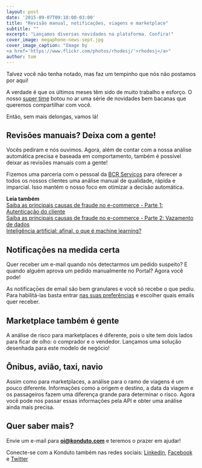 ```yaml
---
layout: post
date: '2015-09-07T09:10:00-03:00'
title: "Revisão manual, notificações, viagens e marketplace"
subtitle: ""
excerpt: "Lançamos diversas novidades na plataforma. Confira!"
cover_image: megaphone-news-sept.jpg
cover_image_caption: "Image by
<a href='https://www.flickr.com/photos/rhodesj/'>rhodesj</a>"
author: tom
---
```

Talvez você não tenha notado, mas faz um tempinho que nós não postamos por aqui!

A verdade é que os últimos meses têm sido de muito trabalho e esforço. O nosso [super time](https://www.konduto.com/pt/about?utm_source=konduto&utm_medium=blog&utm_campaign=conteudo/) botou no ar uma série de novidades bem bacanas que queremos compartilhar com você.

Então, sem mais delongas, vamos lá!

## Revisōes manuais? Deixa com a gente!

Vocês pediram e nós ouvimos. Agora, além de contar com a nossa análise automática precisa e baseada em comportamento, também é possível deixar as revisōes manuais com a gente!

Fizemos uma parceria com o pessoal da [BCR Serviços](http://www.bcrservicos.com/) para oferecer a todos os nossos clientes uma análise manual de qualidade, rápida e imparcial. Isso mantém o nosso foco em otimizar a decisão automática.

**Leia também**  
[Saiba as principais causas de fraude no e-commerce - Parte 1: Autenticação do cliente](https://blog.konduto.com/pt/2015/02/as-causas-da-fraude-parte-1?utm_source=konduto&utm_medium=blog&utm_campaign=conteudo)  
[Saiba as principais causas de fraude no e-commerce - Parte 2: Vazamento de dados](https://blog.konduto.com/pt/2015/03/as-causas-da-fraude-parte-2?utm_source=konduto&utm_medium=blog&utm_campaign=conteudo)  
[Inteligência artificial: afinal, o que é machine learning?](https://blog.konduto.com/pt/2015/01/afinal-o-que-e-machine-learning?utm_source=konduto&utm_medium=blog&utm_campaign=conteudo)    

## Notificaçōes na medida certa

Quer receber um e-mail quando nós detectarmos um pedido suspeito? E quando alguém aprova um pedido manualmente no Portal? Agora você pode!

As notificaçōes de email são bem granulares e você só recebe o que pediu. Para habilitá-las basta entrar [nas suas preferências](https://my.konduto.com/users/preferences) e escolher quais emails quer receber.

## Marketplace também é gente

A análise de risco para marketplaces é diferente, pois o site tem dois lados para ficar de olho: o comprador e o vendedor. Lançamos uma solução desenhada para este modelo de negócio!

## Ônibus, avião, taxi, navio

Assim como para marketplaces, a análise para o ramo de viagens é um pouco diferente. Informações como a origem e destino, a data da viagem e os passageiros fazem uma diferença grande para determinar o risco. Agora você pode nos passar essas informações pela API e obter uma análise ainda mais precisa.

## Quer saber mais? 

Envie um e-mail para **oi@konduto.com** e teremos o prazer em ajudar!		

Conecte-se com a Konduto também nas redes sociais: [Linkedin](https://www.linkedin.com/company/konduto), [Facebook](https://www.facebook.com/konduto) e [Twitter](https://twitter.com/Konduto_)
